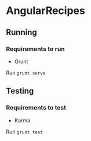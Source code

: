 # AngularRecipes

## Running
### Requirements to run
* Grunt

Run `grunt serve`

## Testing
### Requirements to test
* Karma

Run `grunt test`


